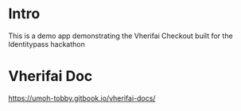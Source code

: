# Intro
 This is a demo app demonstrating the Vherifai Checkout built for the Identitypass hackathon
# Vherifai Doc
  https://umoh-tobby.gitbook.io/vherifai-docs/
